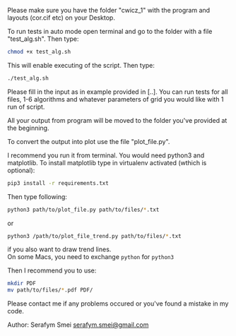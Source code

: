 Please make sure you have the folder "cwicz_1" with the program and layouts (cor.cif etc) on your Desktop.

To run tests in auto mode open terminal and go to the folder with a file
"test_alg.sh".
Then type:
```bash
chmod +x test_alg.sh
```
This will enable executing of the script. Then type:
```bash
./test_alg.sh
```

Please fill in the input as in example provided in [..]. You can run tests
for all files, 1-6 algorithms and whatever parameters of grid you would like
with 1 run of script.

All your output from program will be moved to the folder you've provided
at the beginning.

To convert the output into plot use the file "plot_file.py".

I recommend you run it from terminal. You would need python3 and matplotlib.
To install matplotlib type in virtualenv activated (wthich is optional):
```bash
pip3 install -r requirements.txt
```

Then type following:
```bash
python3 path/to/plot_file.py path/to/files/*.txt
```
or
```bash
python3 /path/to/plot_file_trend.py path/to/files/*.txt
```
if you also want to draw trend lines.  
On some Macs, you need to exchange `python` for `python3`

Then I recommend you to use:
```bash
mkdir PDF
mv path/to/files/*.pdf PDF/
```

Please contact me if any problems occured or you've found a mistake in my code.

Author:
Serafym Smei
serafym.smei@gmail.com
